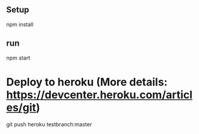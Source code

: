 ## Setup 
npm install 

## run 
npm start

# Deploy to heroku (More details: https://devcenter.heroku.com/articles/git)
git push heroku testbranch:master